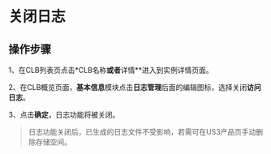 # 关闭日志


## 操作步骤

1、在CLB列表页点击*CLB名称**或者**详情**进入到实例详情页面。

2、在CLB概览页面，**基本信息**模块点击**日志管理**后面的编辑图标，选择关闭**访问日志**。

3、点击**确定**，日志功能将被关闭。

> 日志功能关闭后，已生成的日志文件不受影响，若需可在US3产品页手动删除存储空间。
